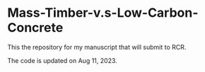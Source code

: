 # Mass-Timber-v.s-Low-Carbon-Concrete
This the repository for my manuscript that will submit to RCR.

The code is updated on Aug 11, 2023.
